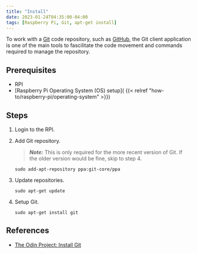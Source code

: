 ```yaml
---
title: "Install"
date: 2023-01-24T04:35:00-04:00
tags: [Raspberry Pi, Git, apt-get install]
---
```

To work with a [Git](https://git-scm.com/) code repository, such as [GitHub](https://github.com/), the Git client application is one of the main tools to fascilitate the code movement and commands required to manage the repository.

## Prerequisites

- RPI
- [Raspberry Pi Operating System (OS) setup]( {{< relref "how-to/raspberry-pi/operating-system" >}})

## Steps

1. Login to the RPI.
1. Add Git repository.

   > **_Note:_** This is only required for the more recent version of Git.  If the older version would be fine, skip to step 4.

   ```
   sudo add-apt-repository ppa:git-core/ppa
   ```

1. Update repositories.

   ```
   sudo apt-get update
   ```

1. Setup Git.

   ```
   sudo apt-get install git
   ```

## References

- [The Odin Project: Install Git](https://www.theodinproject.com/lessons/foundations-setting-up-git#step-1-install-git)